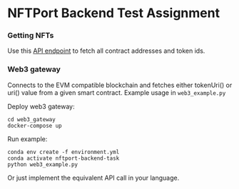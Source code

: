 # NFTPort Backend Test Assignment

### Getting NFTs

Use this [API endpoint](https://docs.nftport.xyz/docs/nftport/b3A6MjAzNDUzNTQ-retrieve-contract-nf-ts)
to fetch all contract addresses and token ids.

### Web3 gateway

Connects to the EVM compatible blockchain and fetches either tokenUri() or uri()
value from a given smart contract. Example usage in `web3_example.py`

Deploy web3 gateway:

```
cd web3_gateway
docker-compose up
```

Run example:

```
conda env create -f environment.yml
conda activate nftport-backend-task
python web3_example.py
```

Or just implement the equivalent API call in your language. 
